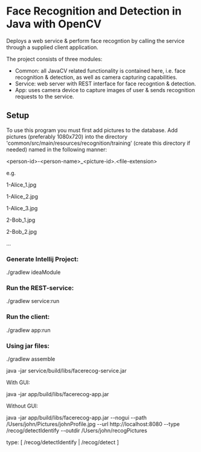 # Face Recognition and Detection in Java with OpenCV
Deploys a web service & perform face recogntion by calling the service through a supplied client application.


The project consists of three modules:
* Common: all JavaCV related functionality is contained here, i.e. face recognition & detection, as well as camera capturing capabilities.
* Service: web server with REST interface for face recogntion & detection.
* App: uses camera device to capture images of user & sends recognition requests to the service.


## Setup


To use this program you must first add pictures to the database. Add pictures (preferably 1080x720) into the directory 'common/src/main/resources/recognition/training' (create this directory if needed) named in the following manner:

\<person-id>-\<person-name>_\<picture-id>.\<file-extension>

e.g.

1-Alice_1.jpg

1-Alice_2.jpg

1-Alice_3.jpg

2-Bob_1.jpg

2-Bob_2.jpg

...

### Generate Intellij Project:
./gradlew ideaModule


### Run the REST-service:
./gradlew service:run

###  Run the client:
./gradlew app:run


### Using jar files:
./gradlew assemble

java -jar service/build/libs/facerecog-service.jar

With GUI:

java -jar app/build/libs/facerecog-app.jar

Without GUI:

java -jar app/build/libs/facerecog-app.jar --nogui --path /Users/john/Pictures/johnProfile.jpg --url http://localhost:8080 --type /recog/detectIdentify --outdir /Users/john/recogPictures

type: [ /recog/detectIdentify | /recog/detect ]

